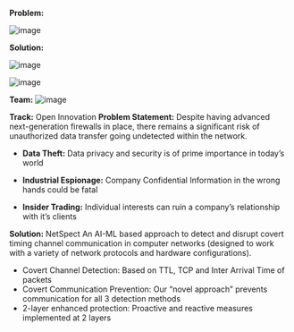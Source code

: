 **Problem:**

![image](https://github.com/2020-HelloWorld/Technica_Pesumists/assets/79002833/1a60d4b5-a0a7-44a7-859d-7dc5d5710b32)

**Solution:**

![image](https://github.com/2020-HelloWorld/Technica_Pesumists/assets/79002833/b34f9a73-6a7b-45d3-b555-77458492b04d)

![image](https://github.com/2020-HelloWorld/Technica_Pesumists/assets/79002833/46bf8550-0024-4977-8859-2e2db7a0a0e1)

**Team:**
![image](https://github.com/2020-HelloWorld/Technica_Pesumists/assets/79002833/034c150a-a30f-4f76-9991-86c497a9fe04)

**Track:** Open Innovation
**Problem Statement:**
Despite having advanced next-generation firewalls in place, there remains a significant risk of unauthorized data transfer going undetected within the network.

- **Data Theft:** Data privacy and security is of prime importance in today’s world

- **Industrial Espionage:** Company Confidential Information in the wrong hands could be fatal
  
- **Insider Trading:** Individual interests can ruin a company’s relationship with it’s clients

**Solution:** NetSpect
An AI-ML based approach to detect and disrupt covert timing channel communication in computer networks (designed to work with a variety of network protocols and hardware configurations).

- Covert Channel Detection: Based on TTL, TCP and Inter Arrival Time of packets
- Covert Communication Prevention: Our “novel approach” prevents communication for all 3 detection methods
- 2-layer enhanced protection: Proactive and reactive measures implemented at 2 layers
